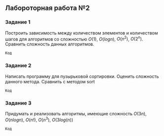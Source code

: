 ## Лабороторная работа №2

### Задание 1

Построить зависимость между количеством элементов и количеством шагов для алгоритмов со сложностью $О(1)$, $O(log n)$, $O(n^2)$, $O(2^n)$. Сравнить сложность данных алгоритмов.

```
Код
```

### Задание 2

Написать программу для пузырьковой сортировки. Оценить сложность данного метода. Сравнить с методом sort

```
Код
```

### Задание 3

Придумать и реализовать алгоритмы, имеющие сложность $O(3n)$, $O(nlogn)$, $O(n!)$, $O(n^3)$, $O(3log(n))$

```
Код
```